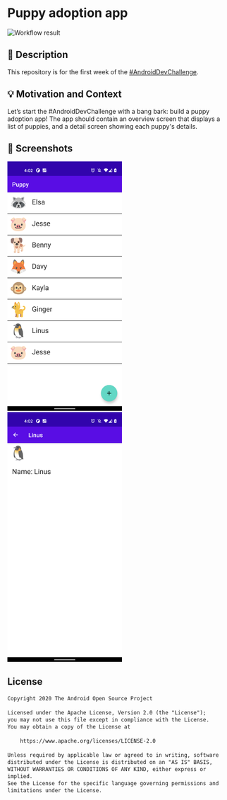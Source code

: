 # Puppy adoption app

<!--- Replace <OWNER> with your Github Username and <REPOSITORY> with the name of your repository. -->
<!--- You can find both of these in the url bar when you open your repository in github. -->
![Workflow result](https://github.com/plavelo/compose-puppy/workflows/Check/badge.svg)


## :scroll: Description
<!--- Describe your app in one or two sentences -->
This repository is for the first week of the [#AndroidDevChallenge](https://android-developers.googleblog.com/2021/02/android-dev-challenge-lift-off-with.html).

## :bulb: Motivation and Context
<!--- Optionally point readers to interesting parts of your submission. -->
<!--- What are you especially proud of? -->
Let’s start the #AndroidDevChallenge with a bang bark: build a puppy adoption app!
The app should contain an overview screen that displays a list of puppies, and a detail screen showing each puppy's details.

## :camera_flash: Screenshots
<!-- You can add more screenshots here if you like -->
<img src="/results/screenshot_1.png" width="260">&emsp;<img src="/results/screenshot_2.png" width="260">

## License
```
Copyright 2020 The Android Open Source Project

Licensed under the Apache License, Version 2.0 (the "License");
you may not use this file except in compliance with the License.
You may obtain a copy of the License at

    https://www.apache.org/licenses/LICENSE-2.0

Unless required by applicable law or agreed to in writing, software
distributed under the License is distributed on an "AS IS" BASIS,
WITHOUT WARRANTIES OR CONDITIONS OF ANY KIND, either express or implied.
See the License for the specific language governing permissions and
limitations under the License.
```
